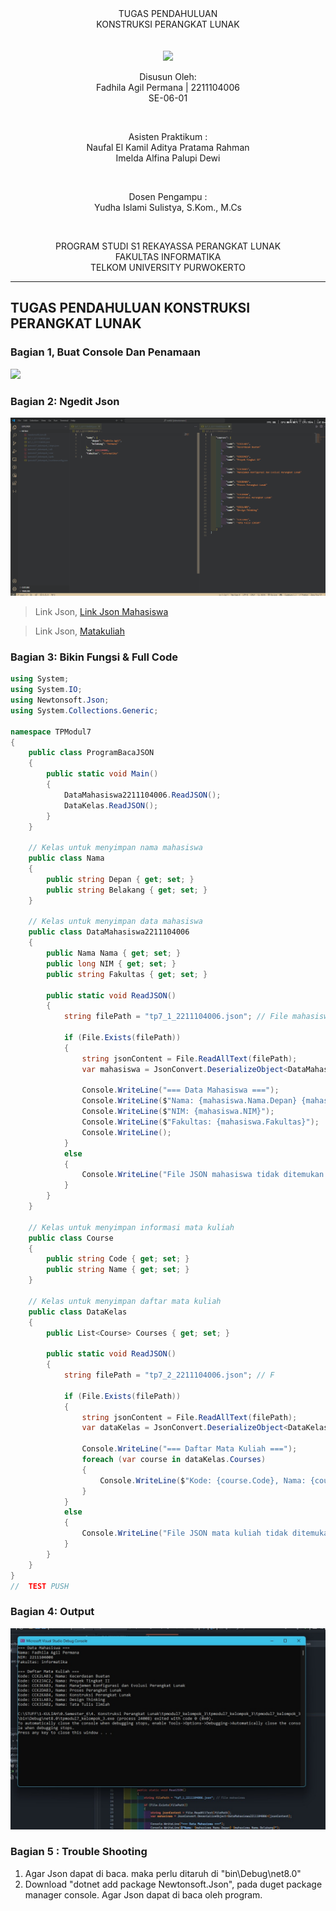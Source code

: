 
<div align="center">
TUGAS PENDAHULUAN <br>
KONSTRUKSI PERANGKAT LUNAK <br>
<br>
<!-- MODUL I <br> -->
<!-- JUDUL -->
 <br>

<img src="https://lac.telkomuniversity.ac.id/wp-content/uploads/2021/01/cropped-1200px-Telkom_University_Logo.svg-270x270.png" width="250px">

<br>

Disusun Oleh: <br>
Fadhila Agil Permana | 2211104006<br>
SE-06-01 <br>

<br>

Asisten Praktikum : <br>
Naufal El Kamil Aditya Pratama Rahman <br>
Imelda Alfina Palupi Dewi <br>

<br>

Dosen Pengampu : <br>
Yudha Islami Sulistya, S.Kom., M.Cs <br>

<br>

PROGRAM STUDI S1 REKAYASSA PERANGKAT LUNAK <br>
FAKULTAS INFORMATIKA <br> 
TELKOM UNIVERSITY PURWOKERTO <br>

<hr>

</div>
<!-- ====================================================== -->

## TUGAS PENDAHULUAN KONSTRUKSI PERANGKAT LUNAK

### Bagian 1, Buat Console Dan Penamaan
<img src="RES_IMG\TP\1.png">

<!-- ====================================================== -->
### Bagian 2: Ngedit Json

<img src="RES_IMG\TP\2.png">

> Link Json, [Link Json Mahasiswa](https://telkomuniversityofficial-my.sharepoint.com/personal/informaticslab_telkomuniversity_ac_id/_layouts/15/onedrive.aspx?id=%2Fpersonal%2Finformaticslab%5Ftelkomuniversity%5Fac%5Fid%2FDocuments%2FBANK%20SOAL%2FTAHUN%20AJARAN%202022%202023%2FGENAP%2FKPL%2FModul%2007%20%2D%20Grammar%20Based%20Input%20Processing%20%28Parsing%29%2FAttachment%2Ftp7%5F1%5Fnim%2Ejson&parent=%2Fpersonal%2Finformaticslab%5Ftelkomuniversity%5Fac%5Fid%2FDocuments%2FBANK%20SOAL%2FTAHUN%20AJARAN%202022%202023%2FGENAP%2FKPL%2FModul%2007%20%2D%20Grammar%20Based%20Input%20Processing%20%28Parsing%29%2FAttachment&ga=1)

 

> Link Json, [Matakuliah](https://telkomuniversityofficial-my.sharepoint.com/:u:/g/personal/informaticslab_telkomuniversity_ac_id/ERE1NgGgZKxNjlF837SQl3EB54mwUokYl3LtK0dyEQYvtw?e=7fSWpQ)

<!-- ====================================================== -->
### Bagian 3: Bikin Fungsi & Full Code


```csharp
using System;
using System.IO;
using Newtonsoft.Json;
using System.Collections.Generic;

namespace TPModul7
{
    public class ProgramBacaJSON
    {
        public static void Main()
        {
            DataMahasiswa2211104006.ReadJSON();
            DataKelas.ReadJSON();
        }
    }

    // Kelas untuk menyimpan nama mahasiswa
    public class Nama
    {
        public string Depan { get; set; }
        public string Belakang { get; set; }
    }

    // Kelas untuk menyimpan data mahasiswa
    public class DataMahasiswa2211104006
    {
        public Nama Nama { get; set; }
        public long NIM { get; set; }
        public string Fakultas { get; set; }

        public static void ReadJSON()
        {
            string filePath = "tp7_1_2211104006.json"; // File mahasiswa

            if (File.Exists(filePath))
            {
                string jsonContent = File.ReadAllText(filePath);
                var mahasiswa = JsonConvert.DeserializeObject<DataMahasiswa2211104006>(jsonContent);

                Console.WriteLine("=== Data Mahasiswa ===");
                Console.WriteLine($"Nama: {mahasiswa.Nama.Depan} {mahasiswa.Nama.Belakang}");
                Console.WriteLine($"NIM: {mahasiswa.NIM}");
                Console.WriteLine($"Fakultas: {mahasiswa.Fakultas}");
                Console.WriteLine();
            }
            else
            {
                Console.WriteLine("File JSON mahasiswa tidak ditemukan!");
            }
        }
    }

    // Kelas untuk menyimpan informasi mata kuliah
    public class Course
    {
        public string Code { get; set; }
        public string Name { get; set; }
    }

    // Kelas untuk menyimpan daftar mata kuliah
    public class DataKelas
    {
        public List<Course> Courses { get; set; }

        public static void ReadJSON()
        {
            string filePath = "tp7_2_2211104006.json"; // F

            if (File.Exists(filePath))
            {
                string jsonContent = File.ReadAllText(filePath);
                var dataKelas = JsonConvert.DeserializeObject<DataKelas>(jsonContent);

                Console.WriteLine("=== Daftar Mata Kuliah ===");
                foreach (var course in dataKelas.Courses)
                {
                    Console.WriteLine($"Kode: {course.Code}, Nama: {course.Name}");
                }
            }
            else
            {
                Console.WriteLine("File JSON mata kuliah tidak ditemukan!");
            }
        }
    }
}
//  TEST PUSH
```


<!-- ====================================================== -->
### Bagian 4: Output
<img src="Res_IMG\TP\4.jpg">

<!-- ====================================================== -->
### Bagian 5 : Trouble Shooting

1. Agar Json dapat di baca. maka perlu ditaruh di "bin\Debug\net8.0"
2. Download "dotnet add package Newtonsoft.Json", pada duget package manager console. Agar Json dapat di baca oleh program.